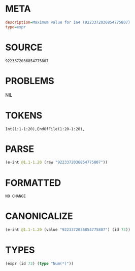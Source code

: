 # META
~~~ini
description=Maximum value for i64 (9223372036854775807)
type=expr
~~~
# SOURCE
~~~roc
9223372036854775807
~~~
# PROBLEMS
NIL
# TOKENS
~~~zig
Int(1:1-1:20),EndOfFile(1:20-1:20),
~~~
# PARSE
~~~clojure
(e-int @1.1-1.20 (raw "9223372036854775807"))
~~~
# FORMATTED
~~~roc
NO CHANGE
~~~
# CANONICALIZE
~~~clojure
(e-int @1.1-1.20 (value "9223372036854775807") (id 73))
~~~
# TYPES
~~~clojure
(expr (id 73) (type "Num(*)"))
~~~
